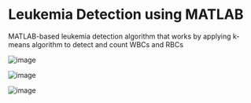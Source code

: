 # Leukemia Detection using MATLAB
MATLAB-based leukemia detection algorithm that works by applying k-means algorithm to detect and count WBCs and RBCs

![image](https://github.com/Chief-boy-117/leukemia_detection/assets/67178769/df64145f-b639-4348-86f5-c20f58ff5a10)

![image](https://github.com/Chief-boy-117/leukemia_detection/assets/67178769/40e1c506-bcdc-43c2-b417-fbcf1ceac5c5)

![image](https://github.com/Chief-boy-117/leukemia_detection/assets/67178769/4d4562a1-003d-45e8-b7b4-3d77e10ae2ad)
